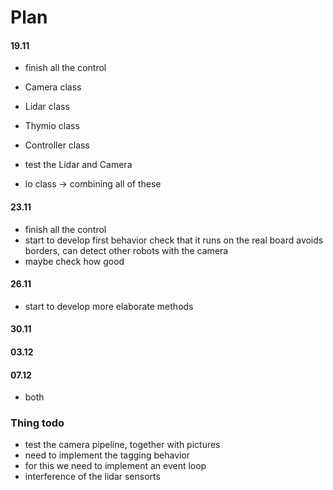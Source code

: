 # Plan

#### 19.11

- finish all the control
- Camera class
- Lidar class
- Thymio class
- Controller class

- test the Lidar and Camera
- io class -> combining all of these

#### 23.11

- finish all the control
- start to develop first behavior check that it runs on the real board avoids borders, can detect other robots with the camera
- maybe check how good

#### 26.11

- start to develop more elaborate methods

#### 30.11

#### 03.12

#### 07.12

- both

### Thing todo

- test the camera pipeline, together with pictures
- need to implement the tagging behavior
- for this we need to implement an event loop
- interference of the lidar sensorts

